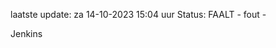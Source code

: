 laatste update: 
za 14-10-2023 15:04   uur 
Status: FAALT - fout - 
<div class="service R">Jenkins</div>